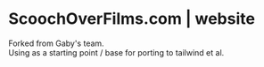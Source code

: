 # ScoochOverFilms.com | website 

Forked from Gaby's team.  
Using as a starting point / base for porting to tailwind et al.
